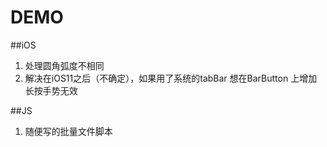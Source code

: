 # DEMO

##iOS

1. 处理圆角弧度不相同
2. 解决在iOS11之后（不确定），如果用了系统的tabBar 想在BarButton 上增加长按手势无效




##JS
1. 随便写的批量文件脚本